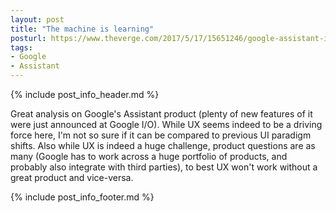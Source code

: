 ```yaml
---
layout: post
title: "The machine is learning"
posturl: https://www.theverge.com/2017/5/17/15651246/google-assistant-iphone-ai-future-interface-io-2017
tags:
- Google
- Assistant
---
```


{% include post_info_header.md %}

Great analysis on Google's Assistant product (plenty of new features of it were just announced at Google I/O). While UX seems indeed to be a driving force here, I'm not so sure if it can be compared to previous UI paradigm shifts. Also while UX is indeed a huge challenge, product questions are as many (Google has to work across a huge portfolio of products, and probably also integrate with third parties), to best UX won't work without a great product and vice-versa.

<!--more-->
{% include post_info_footer.md %}
